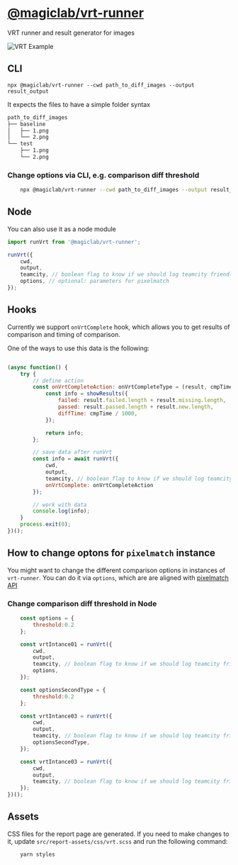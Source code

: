 # [@magiclab/vrt-runner](https://www.npmjs.com/package/@magiclab/vrt-runner)

VRT runner and result generator for images

![VRT Example](https://raw.githubusercontent.com/badoo/vrt-runner/master/example.png "VRT Example")

## CLI

`npx @magiclab/vrt-runner --cwd path_to_diff_images --output result_output`

It expects the files to have a simple folder syntax

```bash
path_to_diff_images
├── baseline
│   ├── 1.png
│   └── 2.png
└── test
    ├── 1.png
    └── 2.png
```

### Change options via CLI, e.g. comparison diff threshold

```bash
    npx @magiclab/vrt-runner --cwd path_to_diff_images --output result_output --threshold=0.25
```

## Node

You can also use it as a node module

```js
import runVrt from '@magiclab/vrt-runner';

runVrt({
    cwd,
    output,
    teamcity, // boolean flag to know if we should log teamcity friendly output
    options, // optional: parameters for pixelmatch
});
```

## Hooks

Currently we support `onVrtComplete` hook, which allows you to get results of comparison and timing of comparison.

One of the ways to use this data is the following:

```js

(async function() {
    try {
        // define action
        const onVrtCompleteAction: onVrtCompleteType = (result, cmpTime) => {
            const info = showResults({
                failed: result.failed.length + result.missing.length,
                passed: result.passed.length + result.new.length,
                diffTime: cmpTime / 1000,
            });

            return info;
        };

        // save data after runVrt
        const info = await runVrt({
            cwd,
            output,
            teamcity, // boolean flag to know if we should log teamcity friendly output
            onVrtComplete: onVrtCompleteAction
        });

        // work with data
        console.log(info);
    }
    process.exit(0);
})();
```

## How to change optons for `pixelmatch` instance

You might want to change the different comparison options in instances of `vrt-runner`. You can do it via `options`, which are are aligned with [pixelmatch API](https://github.com/mapbox/pixelmatch)

### Change comparison diff threshold in Node

```js
    const options = {
        threshold:0.2
    };

    const vrtIntance01 = runVrt({
        cwd,
        output,
        teamcity, // boolean flag to know if we should log teamcity friendly output
        options,
    });

    const optionsSecondType = {
        threshold:0.2
    };

    const vrtIntance03 = runVrt({
        cwd,
        output,
        teamcity, // boolean flag to know if we should log teamcity friendly output
        optionsSecondType,
    });

    const vrtIntance03 = runVrt({
        cwd,
        output,
        teamcity, // boolean flag to know if we should log teamcity friendly output
    });
})();
```


## Assets

CSS files for the report page are generated. If you need to make changes to it, update `src/report-assets/css/vrt.scss` and run the following command:

```bash
    yarn styles
```
